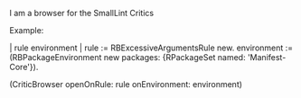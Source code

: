 I am a browser for the SmallLint CriticsExample: | rule environment |rule :=  RBExcessiveArgumentsRule new.environment := (RBPackageEnvironment new packages: {RPackageSet named: 'Manifest-Core'}).(CriticBrowser openOnRule: rule onEnvironment: environment)	